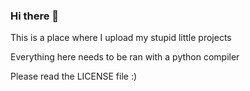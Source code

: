 ### Hi there 👋

This is a place where I upload my stupid little projects

Everything here needs to be ran with a python compiler

Please read the LICENSE file :)
